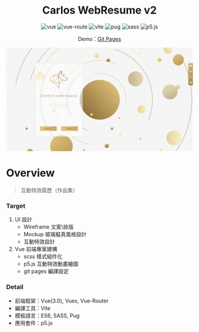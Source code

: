 <!-- Title & Logo -->
<h1 align="center">Carlos WebResume v2</h1>

<!-- tag & links (Version\Lang\Package) -->
<p align="center">
    <img src="https://img.shields.io/badge/vue-3.1.2-61af83" alt="vue" />
    <img src="https://img.shields.io/badge/vue--router-4.0.10-61af83" alt="vue-route" />
    <img src="https://img.shields.io/badge/vite-2.3.8-61af83" alt="vite" />
    <img src="https://img.shields.io/badge/pug-3.0.2-684c00" alt="pug" />
    <img src="https://img.shields.io/badge/sass-1.35.1-ff69b4" alt="sass" />
    <img src="https://img.shields.io/badge/p5.js-1.3.1-da3b5f" alt="p5.js" />
</p>
<p align="center">
	Demo：<a href="https://evilz0212.github.io/carlos-webresume-v2/">Git Pages</a>
    <!-- ｜ 
	Design：<a href="">Figma</a> -->
<p>

<!-- Overview (Preview\Purpose\Description) -->
![carlos-webresume-v2](./public/preview.jpg)

# Overview
> 互動特效履歷（作品集）

### Target
1. UI 設計
   - Wireframe 文案\排版
   - Mockup 玻璃擬真風格設計
   - 互動特效設計
2. Vue 前端專案建構
   - scss 樣式組件化
   - p5.js 互動特效動畫繪圖
   - git pages 編譯設定

### Detail
-  前端框架：Vue(3.0), Vuex, Vue-Router
-  編譯工具：Vite
-  模板語言：ES6, SASS, Pug
-  應用套件：p5.js

<!-- Partner -->

<!-- License -->